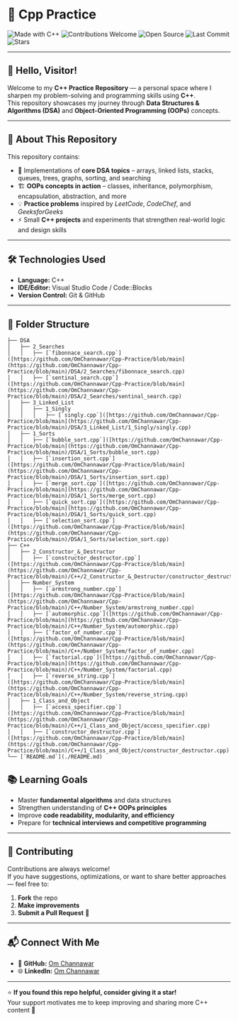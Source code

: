 # 🧠 Cpp Practice

![Made with C++](https://img.shields.io/badge/Made%20with-C++-1f425f.svg?logo=c%2B%2B&logoColor=white&color=00599C)
![Contributions Welcome](https://img.shields.io/badge/Contributions-Welcome-brightgreen.svg)
![Open Source](https://badges.frapsoft.com/os/v2/open-source.svg?v=103)
![Last Commit](https://img.shields.io/github/last-commit/OmChannawar/Cpp-Practice.svg)
![Stars](https://img.shields.io/github/stars/OmChannawar/Cpp-Practice.svg?style=social)

---

## 👋 Hello, Visitor!

Welcome to my **C++ Practice Repository** — a personal space where I sharpen my problem-solving and programming skills using **C++**.  
This repository showcases my journey through **Data Structures & Algorithms (DSA)** and **Object-Oriented Programming (OOPs)** concepts.

---

## 🚀 About This Repository

This repository contains:
- 🧩 Implementations of **core DSA topics** – arrays, linked lists, stacks, queues, trees, graphs, sorting, and searching  
- 🏗️ **OOPs concepts in action** – classes, inheritance, polymorphism, encapsulation, abstraction, and more  
- 💡 **Practice problems** inspired by *LeetCode*, *CodeChef*, and *GeeksforGeeks*  
- ⚡ Small **C++ projects** and experiments that strengthen real-world logic and design skills

---

## 🛠️ Technologies Used

- **Language:** C++  
- **IDE/Editor:** Visual Studio Code / Code::Blocks  
- **Version Control:** Git & GitHub  

---

## 📂 Folder Structure

<!-- FOLDER_STRUCTURE_START -->
```
├── DSA
│   ├── 2_Searches
│   │   ├── [`fibonnace_search.cpp`]([https://github.com/OmChannawar/Cpp-Practice/blob/main](https://github.com/OmChannawar/Cpp-Practice/blob/main)/DSA/2_Searches/fibonnace_search.cpp)
│   │   ├── [`sentinal_search.cpp`]([https://github.com/OmChannawar/Cpp-Practice/blob/main](https://github.com/OmChannawar/Cpp-Practice/blob/main)/DSA/2_Searches/sentinal_search.cpp)
│   ├── 3_Linked_List
│   │   ├── 1_Singly
│   │   │   ├── [`singly.cpp`]([https://github.com/OmChannawar/Cpp-Practice/blob/main](https://github.com/OmChannawar/Cpp-Practice/blob/main)/DSA/3_Linked_List/1_Singly/singly.cpp)
│   ├── 1_Sorts
│   │   ├── [`bubble_sort.cpp`]([https://github.com/OmChannawar/Cpp-Practice/blob/main](https://github.com/OmChannawar/Cpp-Practice/blob/main)/DSA/1_Sorts/bubble_sort.cpp)
│   │   ├── [`insertion_sort.cpp`]([https://github.com/OmChannawar/Cpp-Practice/blob/main](https://github.com/OmChannawar/Cpp-Practice/blob/main)/DSA/1_Sorts/insertion_sort.cpp)
│   │   ├── [`merge_sort.cpp`]([https://github.com/OmChannawar/Cpp-Practice/blob/main](https://github.com/OmChannawar/Cpp-Practice/blob/main)/DSA/1_Sorts/merge_sort.cpp)
│   │   ├── [`quick_sort.cpp`]([https://github.com/OmChannawar/Cpp-Practice/blob/main](https://github.com/OmChannawar/Cpp-Practice/blob/main)/DSA/1_Sorts/quick_sort.cpp)
│   │   ├── [`selection_sort.cpp`]([https://github.com/OmChannawar/Cpp-Practice/blob/main](https://github.com/OmChannawar/Cpp-Practice/blob/main)/DSA/1_Sorts/selection_sort.cpp)
├── C++
│   ├── 2_Constructor_&_Destructor
│   │   ├── [`constructor_destructor.cpp`]([https://github.com/OmChannawar/Cpp-Practice/blob/main](https://github.com/OmChannawar/Cpp-Practice/blob/main)/C++/2_Constructor_&_Destructor/constructor_destructor.cpp)
│   ├── Number_System
│   │   ├── [`armstrong_number.cpp`]([https://github.com/OmChannawar/Cpp-Practice/blob/main](https://github.com/OmChannawar/Cpp-Practice/blob/main)/C++/Number_System/armstrong_number.cpp)
│   │   ├── [`automorphic.cpp`]([https://github.com/OmChannawar/Cpp-Practice/blob/main](https://github.com/OmChannawar/Cpp-Practice/blob/main)/C++/Number_System/automorphic.cpp)
│   │   ├── [`factor_of_number.cpp`]([https://github.com/OmChannawar/Cpp-Practice/blob/main](https://github.com/OmChannawar/Cpp-Practice/blob/main)/C++/Number_System/factor_of_number.cpp)
│   │   ├── [`factorial.cpp`]([https://github.com/OmChannawar/Cpp-Practice/blob/main](https://github.com/OmChannawar/Cpp-Practice/blob/main)/C++/Number_System/factorial.cpp)
│   │   ├── [`reverse_string.cpp`]([https://github.com/OmChannawar/Cpp-Practice/blob/main](https://github.com/OmChannawar/Cpp-Practice/blob/main)/C++/Number_System/reverse_string.cpp)
│   ├── 1_Class_and_Object
│   │   ├── [`access_specifier.cpp`]([https://github.com/OmChannawar/Cpp-Practice/blob/main](https://github.com/OmChannawar/Cpp-Practice/blob/main)/C++/1_Class_and_Object/access_specifier.cpp)
│   │   ├── [`constructor_destructor.cpp`]([https://github.com/OmChannawar/Cpp-Practice/blob/main](https://github.com/OmChannawar/Cpp-Practice/blob/main)/C++/1_Class_and_Object/constructor_destructor.cpp)
└── [`README.md`](./README.md)
```
<!-- FOLDER_STRUCTURE_END -->

## 📚 Learning Goals

- Master **fundamental algorithms** and data structures  
- Strengthen understanding of **C++ OOPs principles**  
- Improve **code readability, modularity, and efficiency**  
- Prepare for **technical interviews and competitive programming**

---

## 🤝 Contributing

Contributions are always welcome!  
If you have suggestions, optimizations, or want to share better approaches — feel free to:
1. **Fork** the repo  
2. **Make improvements**  
3. **Submit a Pull Request** 🚀  

---

## 📬 Connect With Me

- 💼 **GitHub:** [Om Channawar](https://github.com/OmChannawar)  
- 🌐 **LinkedIn:** [Om Channawar](https://www.linkedin.com/in/om-channawar-466873312)   

---

⭐ **If you found this repo helpful, consider giving it a star!**  
Your support motivates me to keep improving and sharing more C++ content 💙